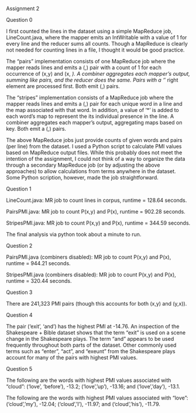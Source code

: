 Assignment 2

Question 0

I first counted the lines in the dataset using a simple MapReduce job, LineCount.java, where the mapper emits an IntWritable with a value of 1 for every line and the reducer sums all counts.  Though a MapReduce is clearly not needed for counting lines in a file, I thought it would be good practice.  

The “pairs” implementation consists of one MapReduce job where the mapper reads lines and emits a (<PairOfStrings>,<FloatWritable>) pair with a count of 1 for each occurrence of (x,y) and (x, *).  A combiner aggregates each mapper’s output, summing like pairs, and the reducer does the same.  Pairs with a ‘*’ right element are processed first.  Both emit (<PairofStrings>,<FloatWritable>) pairs.

The “stripes” implementation consists of a MapReduce job where the mapper reads lines and emits a (<Text>,<HMapSIW>) pair for each unique word in a line and the map associated with that word.  In addition, a value of ‘*’ is added to each word’s map to represent the its individual presence in the line.   A combiner aggregates each mapper’s output, aggregating maps based on key.  Both emit a (<Text>,<HMapSIW>) pairs. 

The above MapReduce jobs just provide counts of given words and pairs (per line) from the dataset.  I used a Python script to calculate PMI values based on MapReduce output files.  While this probably does not meet the intention of the assignment, I could not think of a way to organize the data through a secondary MapReduce job (or by adjusting the above approaches) to allow calculations from terms anywhere in the dataset.  Some Python scription, however, made the job straightforward.

Question 1

LineCount.java:  MR job to count lines in corpus, runtime = 128.64 seconds.

PairsPMI.java:  MR job to count P(x,y) and P(x), runtime = 902.28 seconds.

StripesPMI.java:  MR job to count P(x,y) and P(x), runtime = 344.59 seconds.

The final analysis via python took about a minute to run.

Question 2

PairsPMI.java (combiners disabled):  MR job to count P(x,y) and P(x), runtime = 944.21 seconds.

StripesPMI.java (combiners disabled):  MR job to count P(x,y) and P(x), runtime = 320.44 seconds.

Question 3

There are 241,323 PMI pairs (though this accounts for both (x,y) and (y,x)).

Question 4

The pair (‘exit’, ‘and’) has the highest PMI at -14.76.  An inspection of the Shakespeare + Bible dataset shows that the term “exit” is used on a scene change in the Shakespeare plays.  The term “and” appears to be used frequently throughout both parts of the dataset.  Other commonly used terms such as “enter”, “act”, and “exeunt” from the Shakespeare plays account for many of the pairs with highest PMI values.

Question 5

The following are the words with highest PMI values associated with “cloud”: (‘love’, ‘before’), -13.2; (‘love’,’up’), -13.16; and (‘love’,’day’), -13.1.

The following are the words with highest PMI values associated with “love”: (‘cloud’,’my’), -12.04; (‘cloud’,’I’), -11.97; and (‘cloud’,’his’), -11.79.


